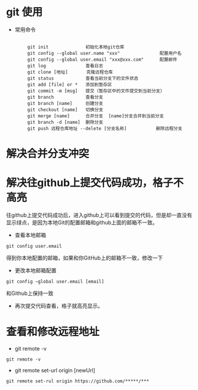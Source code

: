 # git 使用

- 常用命令

```

        git init              初始化本地git仓库
        git config --global user.name "xxx"               配置用户名
        git config --global user.email "xxx@xxx.com"      配置邮件
        git log               查看日志
        git clone [地址]       克隆远程仓库
        git status            查看当前分支下的文件状态
        git add [file] or *   添加到暂存区
        git commit -m [msg]   提交（暂存区中的文件提交到当前分支）
        git branch            查看分支
        git branch [name]     创建分支
        git checkout [name]   切换分支
        git merge [name]      合并分支  [name]分支合并到当前分支
        git branch -d [name]  删除分支
        git push 远程仓库地址 --delete [分支名称]           删除远程分支

```

# 解决合并分支冲突

# 解决往github上提交代码成功，格子不高亮

往github上提交代码成功后，进入github上可以看到提交的代码，但是却一直没有显示绿点，是因为本地Git的配置邮箱和github上面的邮箱不一致。

- 查看本地邮箱

```
git config user.email

```

得到你本地配置的邮箱，如果和你GitHub上的邮箱不一致，修改一下

- 更改本地邮箱配置

```
git config –global user.email [email] 

```

和Github上保持一致

- 再次提交代码查看，格子就高亮显示。

# 查看和修改远程地址

- git remote -v 

```shell
git remote -v 
```

- git remote set-url origin \[newUrl\]

```shell
git remote set-rul origin https://github.com/*****/***
```



